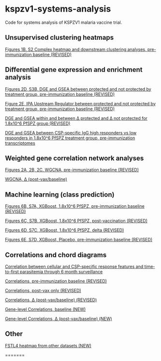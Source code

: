 # kspzv1-systems-analysis
Code for systems analysis of KSPZV1 malaria vaccine trial.

## Unsupervised clustering heatmaps

[Figures 1B. S2 Complex heatmap and downstream clustering analyses, pre-immunization baseline (REVISED)](https://tranlab.github.io/kspzv1-systems/html/KSPZV1-Complex-Heatmaps-Baseline-JCI-Revision.html)

## Differential gene expression and enrichment analysis

[Figures 2D, S3B, DGE and GSEA between protected and not protected by treatment group, pre-immunization baseline (REVISED)](https://tranlab.github.io/kspzv1-systems/html/KSPZV1-DGE-Baseline-JCI-Revision.html)

[Figure 2E, IPA Upstream Regulator between protected and not protected by treatment group, pre-immunization baseline (REVISED)](https://tranlab.github.io/kspzv1-systems-analysis/html/KSPZV1-DGE-Baseline-Revision-IPA-Plots.html)

[DGE and GSEA within and between Δ protected and Δ not protected for 1.8x10^6 PfSPZ group (REVISED)](https://tranlab.github.io/kspzv1-systems-analysis/html/KSPZV1-DGE-Delta-Postvax-High-Dose-PfSPZ-limma-voom-Revision.html)

[DGE and GSEA between CSP-specific IgG high responders vs low responders in 1.8x10^6 PfSPZ treatment group, pre-immunization transcriptomes](https://tranlab.github.io/kspzv1-systems-analysis/html/KSPZV1-DGE-CSP-IgG-Response-Baseline.html)

## Weighted gene correlation network analyses

[Figures 2A, 2B, 2C. WGCNA, pre-immunization baseline (REVISED)](https://tranlab.github.io/kspzv1-systems/html/KSPZV1-WGCNA-Baseline-JCI-revision.html) 

[WGCNA, Δ (post-vax/baseline)](https://tranlab.github.io/kspzv1-systems-analysis/html/KSPZV1-WGCNA-Delta-Postvax.html)

## Machine learning (class prediction)

[Figures 6B, S7A, XGBoost, 1.8x10^6 PfSPZ, pre-immunization baseline (REVISED)](https://tranlab.github.io/kspzv1-systems/html/KPSZV1-Baseline-Highdose-PfSPZ-Multimodal-ML-Revised-TMT-plot-ROC-SHAP-from-CV-data-JCI-Revision.html) 

[Figures 6C, S7B, XGBoost, 1.8x10^6 PfSPZ, post-vaccination (REVISED)](https://tranlab.github.io/kspzv1-systems/html/KPSZV1-Postvax-Highdose-PfSPZ-Multimodal-ML-plot-ROC-SHAP-from-CV-data-JCI-Revision.html) 

[Figures 6D, S7C, XGBoost, 1.8x10^6 PfSPZ, delta (REVISED)](https://tranlab.github.io/kspzv1-systems/html/KPSZV1-Delta-Highdose-PfSPZ-Multimodal-ML-plot-ROC-SHAP-from-CV-data-JCI-Revision.html) 

[Figures 6E, S7D, XGBoost, Placebo, pre-immunization baseline (REVISED)](https://tranlab.github.io/kspzv1-systems/html/KPSZV1-Baseline-Placebo-Multimodal-ML-Revised-TMT-plot-ROC-SHAP-from-CV-data-JCI-Revision.html) 

## Correlations and chord diagrams

[Correlation between cellular and CSP-specific response features and time-to-first parasitemia through 6 month surveillance](https://tranlab.github.io/kspzv1-systems-analysis/html/KSPZV1-Correlate-Cellular-and-CSP-IgG-Features-to-TTE-6-months.html)

[Correlations, pre-immunization baseline (REVISED)](https://tranlab.github.io/kspzv1-systems-analysis/html/KSPZV1-Correlations-and-Chord-Diagrams-Baseline-06012022.html)

[Correlations, post-vax only (REVISED)](https://tranlab.github.io/kspzv1-systems-analysis/html/KSPZV1-Correlations-and-Chord-Diagrams-Postvax-06012022.html)

[Correlations, Δ (post-vax/baseline) (REVISED)](https://tranlab.github.io/kspzv1-systems-analysis/html/KSPZV1-Correlations-and-Chord-Diagrams-Delta-06012022.html)

[Gene-level Correlations, baseline (NEW)](https://tranlab.github.io/kspzv1-systems-analysis/html/KSPZV1-gene-level-Chord-Diagram.html)

[Gene-level Correlations, Δ (post-vax/baseline) (NEW)](https://tranlab.github.io/kspzv1-systems-analysis/html/KSPZV1-gene-level-correlations-to-postvax-data-Fig-S6-06012022.html)

## Other

[FSTL4 heatmap from other datasets (NEW)](https://tranlab.github.io/kspzv1-systems-analysis/html/KSPZV1-FSTL4-heatmap-from-other-datasets-06012022.html)

=======


